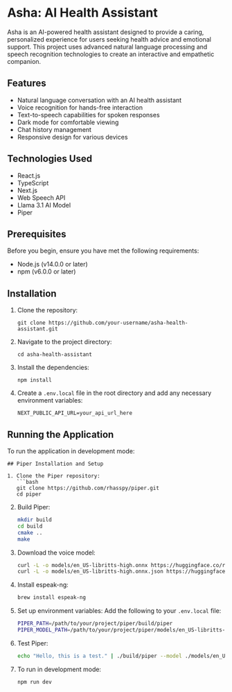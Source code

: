 # Asha: AI Health Assistant

Asha is an AI-powered health assistant designed to provide a caring, personalized experience for users seeking health advice and emotional support. This project uses advanced natural language processing and speech recognition technologies to create an interactive and empathetic companion.

## Features

- Natural language conversation with an AI health assistant
- Voice recognition for hands-free interaction
- Text-to-speech capabilities for spoken responses
- Dark mode for comfortable viewing
- Chat history management
- Responsive design for various devices

## Technologies Used

- React.js
- TypeScript
- Next.js
- Web Speech API
- Llama 3.1 AI Model
- Piper

## Prerequisites

Before you begin, ensure you have met the following requirements:

- Node.js (v14.0.0 or later)
- npm (v6.0.0 or later)

## Installation

1. Clone the repository:
   ```
   git clone https://github.com/your-username/asha-health-assistant.git
   ```

2. Navigate to the project directory:
   ```
   cd asha-health-assistant
   ```

3. Install the dependencies:
   ```
   npm install
   ```

4. Create a `.env.local` file in the root directory and add any necessary environment variables:
   ```
   NEXT_PUBLIC_API_URL=your_api_url_here
   ```

## Running the Application

To run the application in development mode:

```
## Piper Installation and Setup

1. Clone the Piper repository:
   ```bash
   git clone https://github.com/rhasspy/piper.git
   cd piper
   ```

2. Build Piper:
   ```bash
   mkdir build
   cd build
   cmake ..
   make
   ```

3. Download the voice model:
   ```bash
   curl -L -o models/en_US-libritts-high.onnx https://huggingface.co/rhasspy/piper-voices/resolve/v1.0.0/en/en_US/libritts/high/en_US-libritts-high.onnx
   curl -L -o models/en_US-libritts-high.onnx.json https://huggingface.co/rhasspy/piper-voices/resolve/v1.0.0/en/en_US/libritts/high/en_US-libritts-high.onnx.json
   ```

4. Install espeak-ng:
   ```bash
   brew install espeak-ng
   ```

5. Set up environment variables:
   Add the following to your `.env.local` file:
   ```bash
   PIPER_PATH=/path/to/your/project/piper/build/piper
   PIPER_MODEL_PATH=/path/to/your/project/piper/models/en_US-libritts-high.onnx
   ```

6. Test Piper:
   ```bash
   echo "Hello, this is a test." | ./build/piper --model ./models/en_US-libritts-high.onnx --output_file test.wav
   ```

7. To run in development mode:
   ```bash
   npm run dev
   ```
